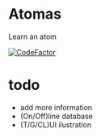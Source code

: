 # Atomas
Learn an atom

[![CodeFactor](https://www.codefactor.io/repository/github/cvar1984/atomas/badge)](https://www.codefactor.io/repository/github/cvar1984/atomas)

# todo
- add more information
- (On/Off)line database
- (T/G/CL)UI ilustration
